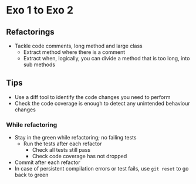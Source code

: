 # Exo 1 to Exo 2


## Refactorings

- Tackle code comments, long method and large class
  - Extract method where there is a comment 
  - Extract when, logically, you can divide a method that is too long, into sub methods

## Tips

- Use a diff tool to identify the code changes you need to perform
- Check the code coverage is enough to detect any unintended behaviour changes

### While refactoring

- Stay in the green while refactoring; no failing tests
  - Run the tests after each refactor
    - Check all tests still pass
    - Check code coverage has not dropped
- Commit after each refactor
- In case of persistent compilation errors or test fails, use `git reset` to go back to green
